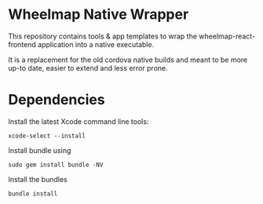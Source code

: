 # Wheelmap Native Wrapper

This repository contains tools & app templates to wrap the wheelmap-react-frontend application into a native executable.

It is a replacement for the old cordova native builds and meant to be more up-to date, easier to extend and less error prone.

# Dependencies

Install the latest Xcode command line tools:

    xcode-select --install


Install bundle using

    sudo gem install bundle -NV

Install the bundles

    bundle install

